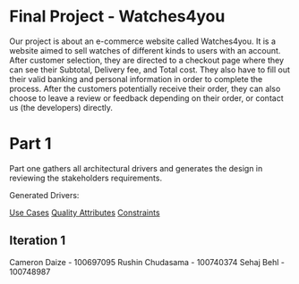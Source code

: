 # Final Project - Watches4you

Our project is about an e-commerce website called Watches4you. It is a website aimed to sell watches of different kinds to users with an account. After customer selection, they are directed to a checkout page where they can see their Subtotal, Delivery fee, and Total cost. They also have to fill out their valid banking and personal information in order to complete the process. After the customers potentially receive their order, they can also choose to leave a review or feedback depending on their order, or contact us (the developers) directly.

# Part 1

Part one gathers all architectural drivers and generates the design in reviewing the stakeholders requirements.

Generated Drivers:

[Use Cases](https://github.com/camerondaize10/FinalProjectReport/blob/main/Requirements/use%20case%20diagram.png)
[Quality Attributes](https://github.com/camerondaize10/FinalProjectReport/blob/main/Requirements/quality%20attributes.png)
[Constraints](https://github.com/camerondaize10/FinalProjectReport/blob/main/Requirements/constraints.png)


## Iteration 1






Cameron Daize - 100697095
Rushin Chudasama - 100740374
Sehaj Behl - 100748987
